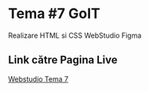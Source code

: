# Tema #7 GoIT

Realizare HTML si CSS WebStudio Figma

## Link către Pagina Live
[Webstudio Tema 7](https://miro-wq.github.io/goit-markup-hw-07/)
